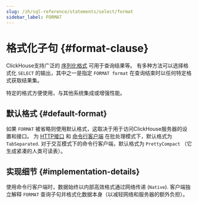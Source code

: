 ```yaml
---
slug: /zh/sql-reference/statements/select/format
sidebar_label: FORMAT
---
```


# 格式化子句 {#format-clause}

ClickHouse支持广泛的 [序列化格式](../../../interfaces/formats.md) 可用于查询结果等。 有多种方法可以选择格式化 `SELECT` 的输出，其中之一是指定 `FORMAT format` 在查询结束时以任何特定格式获取结果集。

特定的格式方便使用，与其他系统集成或增强性能。

## 默认格式 {#default-format}

如果 `FORMAT` 被省略则使用默认格式，这取决于用于访问ClickHouse服务器的设置和接口。 为 [HTTP接口](../../../interfaces/http.md) 和 [命令行客户端](../../../interfaces/cli.md) 在批处理模式下，默认格式为 `TabSeparated`. 对于交互模式下的命令行客户端，默认格式为 `PrettyCompact` （它生成紧凑的人类可读表）。

## 实现细节 {#implementation-details}

使用命令行客户端时，数据始终以内部高效格式通过网络传递 (`Native`). 客户端独立解释 `FORMAT` 查询子句并格式化数据本身（以减轻网络和服务器的额外负担）。

